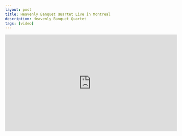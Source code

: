 ```yaml
---
layout: post
title: Heavenly Banquet Quartet Live in Montreal
description: Heavenly Banquet Quartet
tags: [video]
---
```


<iframe width="560" height="315" src="https://www.youtube.com/watch?v=V3n0Hn81gNg" frameborder="0" allowfullscreen></iframe>